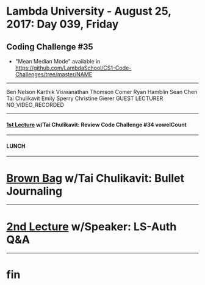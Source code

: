 # Lambda University - August 25, 2017: Day 039, Friday
## Coding Challenge #35
- "Mean Median Mode" available in https://github.com/LambdaSchool/CS1-Code-Challenges/tree/master/NAME
***
Ben Nelson
Karthik Viswanathan
Thomson Comer
Ryan Hamblin
Sean Chen
Tai Chulikavit
Emily Sperry
Christine Gierer
GUEST LECTURER
NO_VIDEO_RECORDED
***
#### [1st Lecture](https://youtu.be/pT-l5zBCbfI) w/Tai Chulikavit: Review Code Challenge #34 vowelCount
***
#### LUNCH
***
# [Brown Bag](https://youtu.be/p9mS-MDeESQ) w/Tai Chulikavit: Bullet Journaling
***
# [2nd Lecture](VIDEO_RECORDED_NOT_POSTED) w/Speaker: LS-Auth Q&A
***
# fin
